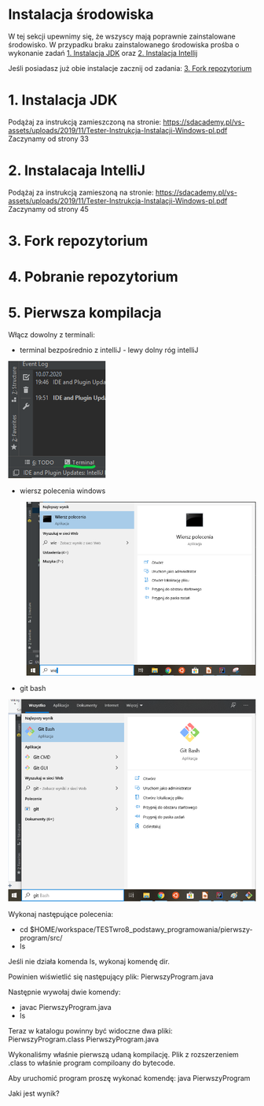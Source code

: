 # Instalacja środowiska

  W tej sekcji upewnimy się, że wszyscy mają poprawnie zainstalowane
  środowisko. W przypadku braku zainstalowanego środowiska prośba o
  wykonanie zadań [1. Instalacja JDK](#1-instalacja-jdk) oraz
  [2. Instalacja Intellij](#2-instalacaja-intellij)

   Jeśli posiadasz już obie instalacje zacznij od zadania:
   [3. Fork repozytorium](#3-fork-repozytorium)
# 1. Instalacja JDK

Podążaj za instrukcją zamieszczoną na stronie:
https://sdacademy.pl/vs-assets/uploads/2019/11/Tester-Instrukcja-Instalacji-Windows-pl.pdf
Zaczynamy od strony 33

# 2. Instalacaja IntelliJ

Podążaj za instrukcją zamieszoną na stronie:
https://sdacademy.pl/vs-assets/uploads/2019/11/Tester-Instrukcja-Instalacji-Windows-pl.pdf
Zaczynamy od strony 45

# 3. Fork repozytorium

# 4. Pobranie repozytorium

# 5. Pierwsza kompilacja

Włącz dowolny z terminali:
- terminal bezpośrednio z intelliJ - lewy dolny róg intelliJ

 ![Terminal IntelliJ](../obrazy/terminal.png)
- wiersz polecenia windows

  ![Wiersz polecenia](../obrazy/wiersz_polecenia.png)
- git bash

 ![Gith bash](../obrazy/git_bash.png)

Wykonaj następujące polecenia:
- cd $HOME/workspace/TESTwro8_podstawy_programowania/pierwszy-program/src/
- ls

Jeśli nie działa komenda ls, wykonaj komendę dir.

Powinien wiświetlić się następujący plik:
PierwszyProgram.java

Następnie wywołaj dwie komendy:
- javac PierwszyProgram.java
- ls

Teraz w katalogu powinny być widoczne dwa pliki:  
PierwszyProgram.class PierwszyProgram.java

Wykonaliśmy właśnie pierwszą udaną kompilację. Plik z rozszerzeniem
.class to właśnie program compiloany do bytecode.

Aby uruchomić program proszę wykonać komendę:
java PierwszyProgram

Jaki jest wynik?